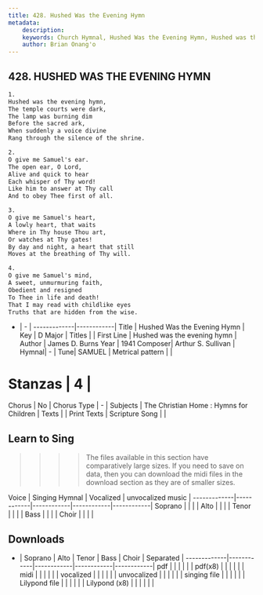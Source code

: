 ```yaml
---
title: 428. Hushed Was the Evening Hymn
metadata:
    description: 
    keywords: Church Hymnal, Hushed Was the Evening Hymn, Hushed was the evening hymn, 
    author: Brian Onang'o
---
```



## 428. HUSHED WAS THE EVENING HYMN

```txt
1.
Hushed was the evening hymn, 
The temple courts were dark, 
The lamp was burning dim 
Before the sacred ark, 
When suddenly a voice divine 
Rang through the silence of the shrine. 

2.
O give me Samuel's ear. 
The open ear, O Lord, 
Alive and quick to hear 
Each whisper of Thy word! 
Like him to answer at Thy call 
And to obey Thee first of all. 

3.
O give me Samuel's heart, 
A lowly heart, that waits 
Where in Thy house Thou art, 
Or watches at Thy gates! 
By day and night, a heart that still 
Moves at the breathing of Thy will. 

4.
O give me Samuel's mind, 
A sweet, unmurmuring faith, 
Obedient and resigned 
To Thee in life and death! 
That I may read with childlike eyes 
Truths that are hidden from the wise.
```

- |   -  |
-------------|------------|
Title | Hushed Was the Evening Hymn |
Key | D Major |
Titles |  |
First Line | Hushed was the evening hymn |
Author | James D. Burns
Year | 1941
Composer| Arthur S. Sullivan |
Hymnal|  - |
Tune| SAMUEL |
Metrical pattern | |
# Stanzas | 4 |
Chorus | No |
Chorus Type | - |
Subjects | The Christian Home : Hymns for Children |
Texts |  |
Print Texts | 
Scripture Song |  |
  
## Learn to Sing

>>>> The files available in this section have comparatively large sizes. If you need to save on data, then you can download the midi files in the download section as they are of smaller sizes.

Voice |  Singing Hymnal | Vocalized | unvocalized music |
-------------|------------|------------|------------|------------|
Soprano | | | |
Alto | | | |
Tenor | | | |
Bass | | | |
Choir | | | |

## Downloads

- |  Soprano | Alto | Tenor | Bass | Choir | Separated |
-------------|------------|------------|------------|------------|
pdf | | | | | |
pdf(x8) | | | | | |
midi | | | | | |
vocalized | | | | | |
unvocalized | | | | | |
singing file | | | | | |
Lilypond file | | | | | |
Lilypond (x8) | | | | | |
  